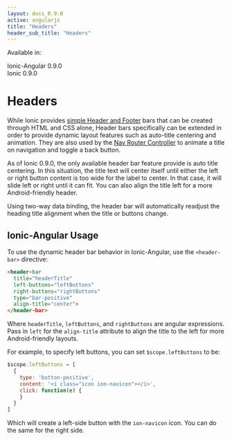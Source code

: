 ```yaml
---
layout: docs_0.9.0
active: angularjs
title: "Headers"
header_sub_title: "Headers"
---
```


Available in:
<div class="label label-danger">Ionic-Angular 0.9.0</div>
<div class="label label-primary">Ionic 0.9.0</div>


Headers
===

While Ionic provides [simple Header and Footer](/docs/components/#header) bars that can be created through HTML and CSS alone, Header bars specifically can be extended in order to provide dynamic layout features such as auto-title centering and animation. They are also used by the [Nav Router Controller](../../controllers/nav-router/) to animate a title on navigation and toggle a back button.

As of Ionic 0.9.0, the only available header bar feature provide is auto title centering. In this situation, the title text will center itself until either the left or right button content is too wide for the label to center. In that case, it will slide left or right until it can fit. You can also align the title left for a more Android-friendly header.

Using two-way data binding, the header bar will automatically readjust the heading title alignment when the title or buttons change.

## Ionic-Angular Usage

To use the dynamic header bar behavior in Ionic-Angular, use the `<header-bar>` directive:

```html
<header-bar
  title="headerTitle"
  left-buttons="leftButtons"
  right-buttons="rightButtons"
  type="bar-positive"
  align-title="center">
</header-bar>

```

Where `headerTitle`, `leftButtons`, and `rightButtons` are angular expressions. Pass in `left` for the `align-title` attribute to align the title to the left for more Android-friendly layouts.

For example, to specify left buttons, you can set `$scope.leftButtons` to be:

```javascript
$scope.leftButtons = [
  { 
    type: 'button-positive',
    content: '<i class="icon ion-navicon"></i>',
    click: function(e) {
    }
  }
]
```

Which will create a left-side button with the `ion-navicon` icon. You can do the same for the right side.
